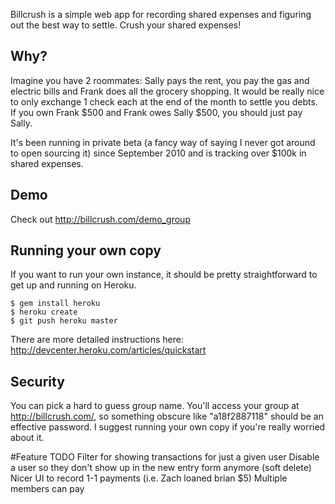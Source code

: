 Billcrush is a simple web app for recording shared expenses and figuring out the best way to settle. Crush your shared expenses!

## Why?
Imagine you have 2 roommates: Sally pays the rent, you pay the gas and electric bills and Frank does all the grocery shopping. It would be really nice to only exchange 1 check each at the end of the month to settle you debts. If you own Frank $500 and Frank owes Sally $500, you should just pay Sally.

It's been running in private beta (a fancy way of saying I never got around to open sourcing it) since September 2010 and is tracking over $100k in shared expenses.

## Demo
Check out http://billcrush.com/demo_group

## Running your own copy
If you want to run your own instance, it should be pretty straightforward to get up and running on Heroku.

```
$ gem install heroku
$ heroku create
$ git push heroku master
```

There are more detailed instructions here:
http://devcenter.heroku.com/articles/quickstart

## Security
You can pick a hard to guess group name. You'll access your group at http://billcrush.com/<group name>, so something obscure like "a18f2887118" should be an effective password. I suggest running your own copy if you're really worried about it.

#Feature TODO
Filter for showing transactions for just a given user
Disable a user so they don't show up in the new entry form anymore (soft delete)
Nicer UI to record 1-1 payments (i.e. Zach loaned brian $5)
Multiple members can pay
